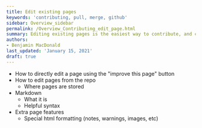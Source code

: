 ```yaml
---
title: Edit existing pages
keywords: 'contributing, pull, merge, github'
sidebar: Overview_sidebar
permalink: /Overview_Contributing_edit_page.html
summary: Editing existing pages is the easiest way to contribute, and can even be done straight from your web browser! This articles talks about how to edit pages
authors:
- Benjamin MacDonald
last_updated: 'January 15, 2021'
draft: true
---
```


- How to directly edit a page using the "improve this page" button
- How to edit pages from the repo
  - Where pages are stored
- Markdown
  - What it is
  - Helpful syntax
- Extra page features
  - Special html formatting (notes, warnings, images, etc)
